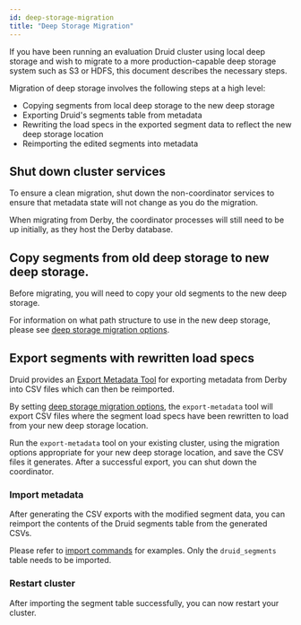 ```yaml
---
id: deep-storage-migration
title: "Deep Storage Migration"
---
```


<!--
  ~ Licensed to the Apache Software Foundation (ASF) under one
  ~ or more contributor license agreements.  See the NOTICE file
  ~ distributed with this work for additional information
  ~ regarding copyright ownership.  The ASF licenses this file
  ~ to you under the Apache License, Version 2.0 (the
  ~ "License"); you may not use this file except in compliance
  ~ with the License.  You may obtain a copy of the License at
  ~
  ~   http://www.apache.org/licenses/LICENSE-2.0
  ~
  ~ Unless required by applicable law or agreed to in writing,
  ~ software distributed under the License is distributed on an
  ~ "AS IS" BASIS, WITHOUT WARRANTIES OR CONDITIONS OF ANY
  ~ KIND, either express or implied.  See the License for the
  ~ specific language governing permissions and limitations
  ~ under the License.
  -->
  

If you have been running an evaluation Druid cluster using local deep storage and wish to migrate to a 
more production-capable deep storage system such as S3 or HDFS, this document describes the necessary steps.

Migration of deep storage involves the following steps at a high level:

- Copying segments from local deep storage to the new deep storage
- Exporting Druid's segments table from metadata
- Rewriting the load specs in the exported segment data to reflect the new deep storage location
- Reimporting the edited segments into metadata

## Shut down cluster services

To ensure a clean migration, shut down the non-coordinator services to ensure that metadata state will not 
change as you do the migration.

When migrating from Derby, the coordinator processes will still need to be up initially, as they host the Derby database.

## Copy segments from old deep storage to new deep storage.

Before migrating, you will need to copy your old segments to the new deep storage.

For information on what path structure to use in the new deep storage, please see [deep storage migration options](../operations/export-metadata.html#deep-storage-migration).

## Export segments with rewritten load specs

Druid provides an [Export Metadata Tool](../operations/export-metadata.md) for exporting metadata from Derby into CSV files
which can then be reimported.
 
By setting [deep storage migration options](../operations/export-metadata.html#deep-storage-migration), the `export-metadata` tool will export CSV files where the segment load specs have been rewritten to load from your new deep storage location.

Run the `export-metadata` tool on your existing cluster, using the migration options appropriate for your new deep storage location, and save the CSV files it generates. After a successful export, you can shut down the coordinator.

### Import metadata

After generating the CSV exports with the modified segment data, you can reimport the contents of the Druid segments table from the generated CSVs.

Please refer to [import commands](../operations/export-metadata.html#importing-metadata) for examples. Only the `druid_segments` table needs to be imported.

### Restart cluster

After importing the segment table successfully, you can now restart your cluster.
